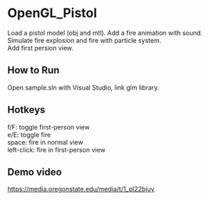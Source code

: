 # OpenGL_Pistol
Load a pistol model (obj and mtl). Add a fire animation with sound.\
Simulate fire explosion and fire with particle system. \
Add first persion view. 

## How to Run
Open sample.sln with Visual Studio, link glm library.

## Hotkeys
f/F: toggle first-person view \
e/E: toggle fire \
space: fire in normal view \
left-click: fire in first-person view

## Demo video
https://media.oregonstate.edu/media/t/1_pl22bjuy
